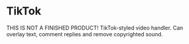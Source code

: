 # TikTok
THIS IS NOT A FINISHED PRODUCT! TikTok-styled video handler. Can overlay text, comment replies and remove copyrighted sound.
